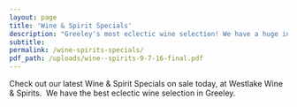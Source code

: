 ```yaml
---
layout: page
title: 'Wine & Spirit Specials'
description: "Greeley's most eclectic wine selection! We have a huge inventory to choose from, both foreign and domestic."
subtitle:
permalink: /wine-spirits-specials/
pdf_path: /uploads/wine--spirits-9-7-16-final.pdf
---
```



Check out our latest Wine & Spirit Specials on sale today, at Westlake Wine & Spirits.  We have the best eclectic wine selection in Greeley.